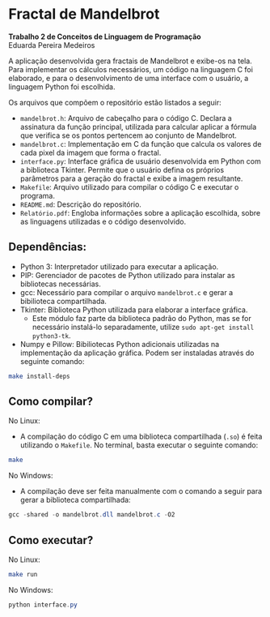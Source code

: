# Fractal de Mandelbrot  
**Trabalho 2 de Conceitos de Linguagem de Programação**  
Eduarda Pereira Medeiros


A aplicação desenvolvida gera fractais de Mandelbrot e exibe-os na tela. Para implementar os cálculos necessários, um código na linguagem C foi elaborado, e para o desenvolvimento de uma interface com o usuário, a linguagem Python foi escolhida.

Os arquivos que compõem o repositório estão listados a seguir:
* `mandelbrot.h`: Arquivo de cabeçalho para o código C. Declara a assinatura da função principal, utilizada para calcular aplicar a fórmula que verifica se os pontos pertencem ao conjunto de Mandelbrot.
* `mandelbrot.c`: Implementação em C da função que calcula os valores de cada pixel da imagem que forma o fractal.
* `interface.py`: Interface gráfica de usuário desenvolvida em Python com a biblioteca Tkinter. Permite que o usuário defina os próprios parâmetros para a geração do fractal e exibe a imagem resultante.
* `Makefile`: Arquivo utilizado para compilar o código C e executar o programa.
* `README.md`: Descrição do repositório.
* `Relatório.pdf`: Engloba informações sobre a aplicação escolhida, sobre as linguagens utilizadas e o código desenvolvido.

## Dependências:
* Python 3: Interpretador utilizado para executar a aplicação.
* PIP: Gerenciador de pacotes de Python utilizado para instalar as bibliotecas necessárias.
* gcc: Necessário para compilar o arquivo `mandelbrot.c` e gerar a bibilioteca compartilhada.
* Tkinter: Biblioteca Python utilizada para elaborar a interface gráfica.
     * Este módulo faz parte da biblioteca padrão do Python, mas se for necessário instalá-lo separadamente, utilize `sudo apt-get install python3-tk`.
* Numpy e Pillow: Bibiliotecas Python adicionais utilizadas na implementação da aplicação gráfica. Podem ser instaladas através do seguinte comando:
```bash
make install-deps
```

## Como compilar?
No Linux:
* A compilação do código C em uma biblioteca compartilhada (`.so`) é feita utilizando o `Makefile`. No terminal, basta executar o seguinte comando:
```bash
make
```  

No Windows:
* A compilação deve ser feita manualmente com o comando a seguir para gerar a biblioteca compartilhada:
```PowerShell
gcc -shared -o mandelbrot.dll mandelbrot.c -O2
```  

## Como executar?
No Linux:
```bash
make run
```  

No Windows:
```PowerShell
python interface.py
```
